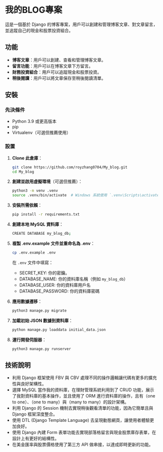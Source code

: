 # 我的BLOG專案

這是一個基於 Django 的博客專案，用戶可以創建和管理博客文章、對文章留言，並追蹤自己的現金和股票投資組合。

## 功能

- **博客文章**：用戶可以創建、查看和管理博客文章。
- **留言功能**：用戶可以在博客文章下方留言。
- **財務投資組合**：用戶可以追蹤現金和股票投資。
- **稍後閱讀**：用戶可以將文章保存至稍後閱讀清單。

## 安裝

### 先決條件

- Python 3.9 或更高版本
- pip
- Virtualenv（可選但推薦使用）

### 設置

1. **Clone 此倉庫**：
    ```bash
    git clone https://github.com/royzhang0704/My_blog.git
    cd My_blog
    ```

2. **創建並啟用虛擬環境**（可選但推薦）：
    ```bash
    python3 -m venv .venv
    source .venv/bin/activate  # Windows 系統使用 `.venv\Scripts\activate`
    ```

3. **安裝所需依賴**：
    ```bash
    pip install -r requirements.txt
    ```

4. **創建本地 MySQL 資料庫**：
    ```bash
    CREATE DATABASE my_blog_db;
    ```

5. **複製 .env.example 文件並重命名為 .env**：
    ```bash
    cp .env.example .env
    ```
    在 `.env` 文件中填寫：
    - SECRET_KEY: 你的密鑰。
    - DATABASE_NAME: 你的資料庫名稱（例如 `my_blog_db`）
    - DATABASE_USER: 你的資料庫用戶名
    - DATABASE_PASSWORD: 你的資料庫密碼

6. **應用數據遷移**：
    ```bash
    python3 manage.py migrate
    ```

7. **加載初始 JSON 數據到資料庫**：
    ```bash
    python manage.py loaddata initial_data.json
    ```

8. **運行開發伺服器**：
    ```bash
    python3 manage.py runserver
    ```

## 技術說明

- 利用 Django 框架使用 FBV 與 CBV 處理不同的操作邏輯讓代碼有更多的擴充性與良好架構性。
- 選擇 MySQL 當作我的資料庫，在理財管理系統利用到了 CRUD 功能，展示了我對資料庫的基本操作，並且使用了 ORM 進行資料庫的操作，且有（one to one）、（one to many）與（many to many）的設計架構。
- 利用 Django 的 Session 機制去實現稍後觀看清單的功能，因為它簡單且與 Django 框架深度整合。
- 使用 DTL (Django Template Language) 去呈現動態網頁，讓使用者體驗更加良好。
- 使用 Django 內建 Form 表單功能去實現部落格留言與現金股票庫存表單，在設計上有更好的結構性。
- 在美金匯率與股票價格使用了第三方 API 做串接，以達成即時更新的功能。

##

